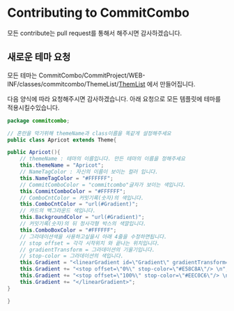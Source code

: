 # Contributing to CommitCombo

모든 contribute는 pull request를 통해서 해주시면 감사하겠습니다.


## 새로운 테마 요청

모든 테마는 CommitCombo/CommitProject/WEB-INF/classes/commitcombo/ThemeList/[ThemList](https://github.com/devxb/CommitCombo/tree/main/CommitProject/WEB-INF/classes/commitcombo/ThemList) 
에서 만들어집니다.

다음 양식에 따라 요청해주시면 감사하겠습니다.
아래 요청으로 모든 템플릿에 테마를 적용시킬수있습니다.

``` java
package commitcombo;

// 혼란을 막기위해 themeName과 class이름을 똑같게 설정해주세요
public class Apricot extends Theme{

public Apricot(){
	// themeName : 테마의 이름입니다. 만든 테마의 이름을 정해주세요
	this.themeName = "Apricot";
	// NameTagColor : 자신의 이름이 보이는 컬러 입니다.
	this.NameTagColor = "#FFFFFF";
	// CommitComboColor = "commitcombo"글자가 보이는 색입니다.
	this.CommitComboColor = "#FFFFFF";
	// ComboCntColor = 커밋기록(숫자)의 색입니다.
	this.ComboCntColor = "url(#Gradient)";
	// 카드의 백그라운드 색입니다.
	this.BackgroundColor = "url(#Gradient)";
	// 커밋기록(숫자)의 뒤 정사각형 박스의 색깔입니다.
	this.ComboBoxColor = "#FFFFFF";
	// 그라데이션색을 사용하고싶을시 아래 4줄을 수정하면됩니다.
	// stop offset = 각각 시작위치 와 끝나는 위치입니다.
	// gradientTransform = 그라데이션의 기울기입니다.
	// stop-color = 그라데이션의 색입니다.
	this.Gradient = "<linearGradient id=\"Gradient\" gradientTransform=\"rotate(20)\">\n";
	this.Gradient += "<stop offset=\"0%\" stop-color=\"#E58C8A\"/> \n";
	this.Gradient += "<stop offset=\"100%\" stop-color=\"#EEC0C6\"/> \n";
	this.Gradient += "</linearGradient>";
}

}
```
